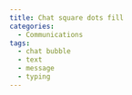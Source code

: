 ```yaml
---
title: Chat square dots fill
categories:
  - Communications
tags:
  - chat bubble
  - text
  - message
  - typing
---
```

